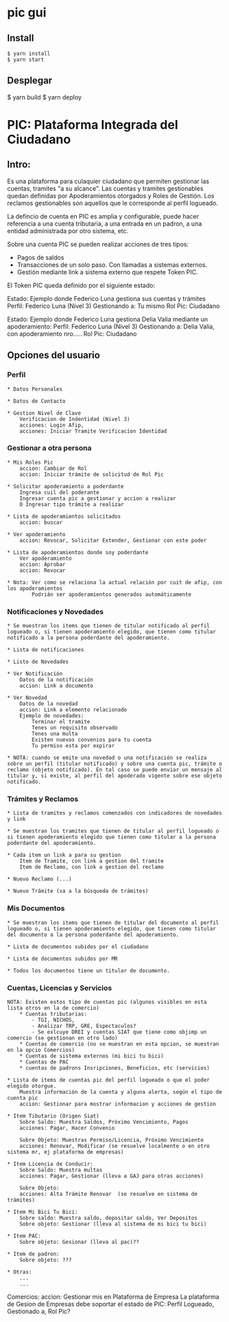 # pic gui

## Install

    $ yarn install
    $ yarn start

## Desplegar

   $ yarn build
   $ yarn deploy


# PIC: Plataforma Integrada del Ciudadano

## Intro:

Es una plataforma para culaquier ciudadano que permiten gestionar las cuentas, tramites "a su alcance".
Las cuentas y tramites gestionables quedan definidas por Apoderamientos otorgados y Roles de Gestión.
Los reclamos gestionables son aquellos que le corresponde al perfil logueado.

La defincio de cuenta en PIC es amplia y configurable, puede hacer referencia  a una cuenta tributaria,
a una entrada en un padron, a una entidad administrada por otro sistema, etc.

Sobre una cuenta PIC se pueden realizar acciones de tres tipos:
  - Pagos de saldos
  - Transacciones de un solo paso. Con llamadas a sistemas externos.
  - Gestión mediante link a sistema externo que respete Token PIC.

El Token PIC queda definido por el siguiente estado:

Estado: Ejemplo donde Federico Luna gestiona sus cuentas y trámites
    Perfil: Federico Luna (Nivel 3)
    Gestionando a: Tu mismo
    Rol Pic: Ciudadano

Estado: Ejemplo donde Federico Luna gestiona Delia Valia mediante un apoderamiento:
    Perfil: Federico Luna (Nivel 3)
    Gestionando a: Delia Valia, con apoderamiento nro.....
    Rol Pic: Ciudadano


## Opciones del usuario

### Perfil
    * Datos Personales
    
    * Datos de Contacto
    
    * Gestion Nivel de Clave
        Verificacion de Indentidad (Nivel 3)
        acciones: Login Afip, 
        acciones: Iniciar Tramite Verificacion Identidad

### Gestionar a otra persona
    * Mis Roles Pic
        accion: Cambiar de Rol
        accion: Iniciar trámite de solicitud de Rol Pic

    * Solicitar apoderamiento a poderdante
        Ingresa cuil del poderante
        Ingresar cuenta pic a gestionar y accion a realizar
        O Ingresar tipo trámite a realizar

    * Lista de apoderamientos solicitados
        accion: buscar

    * Ver apoderamiento
        accion: Revocar, Solicitar Extender, Gestionar con este poder

    * Lista de apoderamientos donde soy poderdante
        Ver apoderamiento
        accion: Aprobar
        accion: Revocar

    * Nota: Ver como se relaciona la actual relación por cuit de afip, con los apoderamientos
            Podrián ser apoderamientos generados automáticamente 

### Notificaciones y Novedades
    * Se muestran los items que tienen de titular notificado al perfil logueado o, si tienen apoderamiento elegido, que tienen como titular notificado a la persona poderdante del apoderamiento.

    * Lista de notificaciones
    
    * Listo de Novedades
    
    * Ver Notificación
        Datos de la notificación
        accion: Link a documento
    
    * Ver Novedad
        Datos de la novedad
        accion: Link a elemento relacionado
        Ejemplo de novedades:
            Terminar el tramite
            Tenes un requisito observado
            Tenes una multa
            Existen nuevos convenios para tu cuenta
            Tu permiso esta por expirar

    * NOTA: cuando se emite una novedad o una notificación se realiza sobre un perfil (titular notificado) y sobre una cuenta pic, trámite o reclamo (objeto notificado). En tal caso se puede enviar un mensaje al titular y, si existe, al perfil del apoderado vigente sobre ese objeto notificado.

### Trámites y Reclamos
    * Lista de tramites y reclamos comenzados con indicadores de novedades y link
    
    * Se muestran los tramites que tienen de titular al perfil logueado o si tienen apoderamiento elegido que tienen como titular a la persona poderdante del apoderamiento. 
    
    * Cada item un link a para su gestion
        Item de Tramite, con link a gestion del tramite
        Item de Reclamo, con link a gestion del reclamo
    
    * Nuevo Reclamo (...)
    
    * Nuevo Trámite (va a la búsqueda de trámites)

### Mis Documentos
    * Se muestran los items que tienen de titular del documento al perfil logueado o, si tienen apoderamiento elegido, que tienen como titular del documento a la persona poderdante del apoderamiento.

    * Lista de documentos subidos por el ciudadano

    * Lista de documentos subidos por MR 

    * Todos los documentos tiene un titular de documento.

### Cuentas, Licencias y Servicios
    NOTA: Existen estos tipo de cuentas pic (algunos visibles en esta lista otros en la de comercio)
        * Cuentas tributarias:
            - TGI, NICHOS,
            - Analizar TRP, GRE, Espectaculos?
            - Se exlcuye DREI y cuentas SIAT que tiene como objimp un comercio (se gestionan en otro lado)
        * Cuentas de comercio (no se muestran en esta opcion, se muestran en la opcio Comercios)
        * Cuentas de sistema externos (mi bici tu bici)
        * Cuentas de PAC
        * cuentas de padrons Insripciones, Beneficios, etc (servicios)

    * Lista de items de cuentas pic del perfil logueado o que el poder elegido otorgue.
        Muestra información de la cuenta y alguna alerta, según el tipo de cuenta pic   
        accion: Gestionar para mostrar informacion y acciones de gestion

    * Item Tibutario (Origen Siat)
        Sobre Saldo: Muestra Saldos, Próximo Vencimiento, Pagos
        acciones: Pagar, Hacer Convenio

        Sobre Objeto: Muestras Permiso/Licencia, Próximo Vencimiento
        acciones: Renovar, Modificar (se resuelve localmente o en otro sistema mr, ej plataforma de empresas)

    * Item Licencia de Conducir:
        Sobre Saldo: Muestra multas
        acciones: Pagar, Gestionar (lleva a GAJ para otras acciones)

        Sobre Objeto:
        acciones: Alta Trámite Renovar  (se resuelve en sistema de trámites)
                
    * Item Mi Bici Tu Bici:
        Sobre saldo: Muestra saldo, depositar saldo, Ver Depositos
        Sobre objeto: Gestionar (lleva al sistema de mi bici tu bici)

    * Item PAC:
        Sobre objeto: Gesionar (lleva al pac)??

    * Item de padron:
        Sobre objeto: ???

    * Otras:
        ...
        ...

Comercios:
    accion: Gestionar mis en Plataforma de Empresa
    La plataforma de Gesion de Empresas debe soportar el estado de PIC:
    Perfil Logueado, Gestionado a, Rol Pic?



